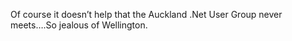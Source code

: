<!--
id: 240083653
link: http://kevinisom.info/post/240083653/of-course-it-doesnt-help-that-the-auckland-net
slug: of-course-it-doesnt-help-that-the-auckland-net
date: Wed Nov 11 2009 21:14:29 GMT+1300 (NZDT)
raw: {"blog_name":"kevinisom","id":240083653,"post_url":"http://kevinisom.info/post/240083653/of-course-it-doesnt-help-that-the-auckland-net","slug":"of-course-it-doesnt-help-that-the-auckland-net","type":"text","date":"2009-11-11 08:14:29 GMT","timestamp":1257927269,"state":"published","format":"html","reblog_key":"7Fq4xIO5","tags":[],"short_url":"http://tmblr.co/Zw68YyEJsB5","highlighted":[],"feed_item":"http://twitter.com/kev_nz/statuses/5612548769","from_feed_id":"650289","note_count":0,"title":null,"body":"<p>Of course it doesn&#8217;t help that the Auckland .Net User Group never meets&#8230;.So jealous of Wellington.</p>"}
publish: 2009-11-011
tags: 
title: null
-->


Of course it doesn’t help that the Auckland .Net User Group never
meets….So jealous of Wellington.


